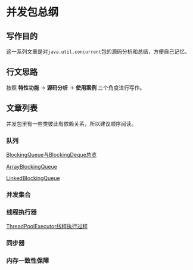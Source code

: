 # 并发包总纲

## 写作目的

这一系列文章是对`java.util.concurrent`包的源码分析和总结，方便自己记忆。

## 行文思路

按照 **特性功能** -> **源码分析** -> **使用案例** 三个角度进行写作。

## 文章列表

并发包里有一些类彼此有依赖关系，所以建议顺序阅读。



### 队列

[BlockingQueue与BlockingDeque总览](BlockingQueue与BlockingDeque总览.md)

[ArrayBlockingQueue](ArrayBlockingQueue.md)

[LinkedBlockingQueue](LinkedBlockingQueue.md)



### 并发集合





### 线程执行器

[ThreadPoolExecutor线程执行过程](ThreadPoolExecutor线程执行过程.md)

### 同步器



### 内存一致性保障















